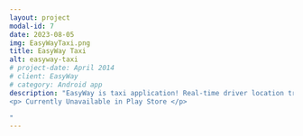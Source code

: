 ```yaml
---
layout: project
modal-id: 7
date: 2023-08-05
img: EasyWayTaxi.png
title: EasyWay Taxi
alt: easyway-taxi
# project-date: April 2014
# client: EasyWay
# category: Android app
description: "EasyWay is taxi application! Real-time driver location tracking, instant push notifications, get fare estimates, review ride history, and rate drivers for transparency. EasyWay Taxi app supports multiple languages.
<p> Currently Unavailable in Play Store </p>

"
---
```


